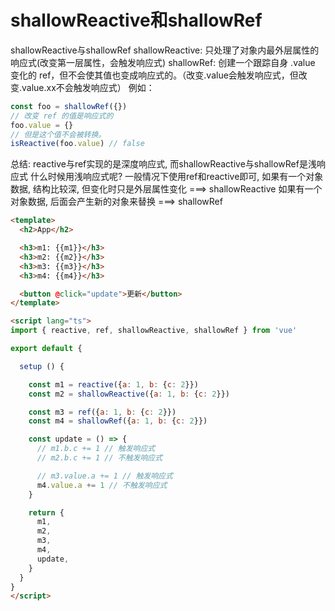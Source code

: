 # shallowReactive和shallowRef
shallowReactive与shallowRef
  shallowReactive: 只处理了对象内最外层属性的响应式(改变第一层属性，会触发响应式)
  shallowRef: 创建一个跟踪自身 .value 变化的 ref，但不会使其值也变成响应式的。（改变.value会触发响应式，但改变.value.xx不会触发响应式）
  例如：
```js
const foo = shallowRef({})
// 改变 ref 的值是响应式的
foo.value = {}
// 但是这个值不会被转换。
isReactive(foo.value) // false
```
总结:
  reactive与ref实现的是深度响应式, 而shallowReactive与shallowRef是浅响应式
  什么时候用浅响应式呢?
    一般情况下使用ref和reactive即可,
    如果有一个对象数据, 结构比较深, 但变化时只是外层属性变化 ===> shallowReactive
    如果有一个对象数据, 后面会产生新的对象来替换 ===> shallowRef
```html
<template>
  <h2>App</h2>

  <h3>m1: {{m1}}</h3>
  <h3>m2: {{m2}}</h3>
  <h3>m3: {{m3}}</h3>
  <h3>m4: {{m4}}</h3>

  <button @click="update">更新</button>
</template>

<script lang="ts">
import { reactive, ref, shallowReactive, shallowRef } from 'vue'

export default {

  setup () {

    const m1 = reactive({a: 1, b: {c: 2}})
    const m2 = shallowReactive({a: 1, b: {c: 2}})

    const m3 = ref({a: 1, b: {c: 2}})
    const m4 = shallowRef({a: 1, b: {c: 2}})

    const update = () => {
      // m1.b.c += 1 // 触发响应式
      // m2.b.c += 1 // 不触发响应式

      // m3.value.a += 1 // 触发响应式
      m4.value.a += 1 // 不触发响应式
    }

    return {
      m1,
      m2,
      m3,
      m4,
      update,
    }
  }
}
</script>
```